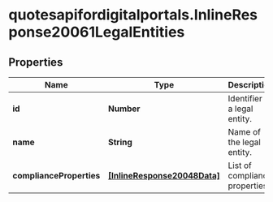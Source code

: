# quotesapifordigitalportals.InlineResponse20061LegalEntities

## Properties

Name | Type | Description | Notes
------------ | ------------- | ------------- | -------------
**id** | **Number** | Identifier of a legal entity. | [optional] 
**name** | **String** | Name of the legal entity. | [optional] 
**complianceProperties** | [**[InlineResponse20048Data]**](InlineResponse20048Data.md) | List of compliance properties. | [optional] 



